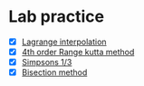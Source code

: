 # Lab practice

- [x] [Lagrange interpolation](lagrange.c)
- [x] [4th order Range kutta method](runge-kutta.c)
- [x] [Simpsons 1/3](simpson.c)
- [x] [Bisection method](bisection.c)
